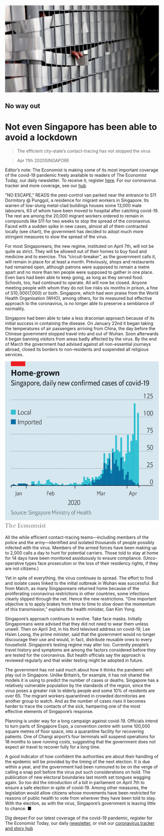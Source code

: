 ![](./images/20200411_ASP006_0.jpg)

## No way out

# Not even Singapore has been able to avoid a lockdown

> The efficient city-state’s contact-tracing has not stopped the virus

> Apr 11th 2020SINGAPORE

Editor’s note: The Economist is making some of its most important coverage of the covid-19 pandemic freely available to readers of The Economist Today, our daily newsletter. To receive it, register [here](https://www.economist.com//newslettersignup). For our coronavirus tracker and more coverage, see our [hub](https://www.economist.com//coronavirus)

“NO ESCAPE,” READS the pest-control van parked near the entrance to S11 Dormitory @ Punggol, a residence for migrant workers in Singapore. Its warren of low-slung metal-clad buildings houses some 13,000 male labourers, 63 of whom have been moved to hospital after catching covid-19. The rest are among the 20,000 migrant workers ordered to remain in compounds like S11 for two weeks to stop the spread of the coronavirus. Faced with a sudden spike in new cases, almost all of them contracted locally (see chart), the government has decided to adopt much more stringent measures to slow the spread of the virus.

For most Singaporeans, the new regime, instituted on April 7th, will not be quite as strict. They will be allowed out of their homes to buy food and medicine and to exercise. This “circuit-breaker”, as the government calls it, will remain in place for at least a month. Previously, shops and restaurants had remained open, although patrons were supposed to remain a metre apart and no more than ten people were supposed to gather in one place. Even bars had been able to keep going, as long as they served food. Schools, too, had continued to operate. All will now be closed. Anyone meeting people with whom they do not live risks six months in prison, a fine of S$10,000 ($7,000) or both. Singapore, which had won praise from the World Health Organisation (WHO), among others, for its measured but effective approach to the coronavirus, is no longer able to preserve a semblance of normality.

Singapore had been able to take a less draconian approach because of its initial success in containing the disease. On January 22nd it began taking the temperatures of air passengers arriving from China, the day before the Chinese government stopped travel into and out of Wuhan. Soon afterwards it began banning visitors from areas badly affected by the virus. By the end of March the government had advised against all non-essential journeys abroad, closed its borders to non-residents and suspended all religious services.

![](./images/20200411_ASC150.png)

All the while efficient contact-tracing teams—including members of the police and the army—identified and isolated thousands of people possibly infected with the virus. Members of the armed forces have been making up to 2,000 calls a day to hunt for potential carriers. Those told to stay at home for 14 days have been monitored assiduously to ensure compliance. (Unco-operative types face prosecution or the loss of their residency rights, if they are not citizens.)

Yet in spite of everything, the virus continues to spread. The effort to find and isolate cases linked to the initial outbreak in Wuhan was successful. But from March, as many Singaporeans returned home because of the proliferating coronavirus restrictions in other countries, some infections clearly slipped through the net. Hence the new restrictions. “One important objective is to apply brakes from time to time to slow down the momentum of this transmission,” explains the health minister, Gan Kim Yong.

Singapore’s approach continues to evolve. Take face masks. Initially Singaporeans were advised that they did not need to wear them unless unwell. Then on April 3rd, in his third televised address on covid-19, Lee Hsien Loong, the prime minister, said that the government would no longer discourage their use and would, in fact, distribute reusable ones to every household. Singapore’s testing regime may alter too. Currently people’s travel history and symptoms are among the factors considered before they are tested for the coronavirus. But health officials say the approach is reviewed regularly and that wider testing might be adopted in future.

The government has not said much about how it thinks the pandemic will play out in Singapore. Unlike Britain’s, for example, it has not shared the models it is using to predict the number of cases or deaths. Singapore has a relatively vulnerable population by the standards of the region, since the virus poses a greater risk to elderly people and some 10% of residents are over 65. The migrant workers quarantined in crowded dormitories are another group to watch. And as the number of cases rises it becomes harder to trace the contacts of the sick, hampering one of the most effective elements of Singapore’s response.

Planning is under way for a long campaign against covid-19. Officials intend to turn parts of Singapore Expo, a convention centre with some 100,000 square metres of floor space, into a quarantine facility for recovering patients. One of Changi airport’s four terminals will suspend operations for 18 months to save running costs, suggesting that the government does not expect air travel to recover fully for a long time.

A good indicator of how confident the authorities are about their handling of the epidemic will be provided by the timing of the next election. It is due within a year, and the government had been rumoured to be on the verge of calling a snap poll before the virus put such considerations on hold. The publication of new electoral boundaries last month set tongues wagging again. So too did the introduction of a bill in parliament on April 7th to ensure a safe election in spite of covid-19. Among other measures, the legislation would allow citizens whose movements have been restricted for reasons of public health to vote from wherever they have been told to stay. With the election, as with the virus, Singapore’s government is leaving little to chance. ■

Dig deeper:For our latest coverage of the covid-19 pandemic, register for The Economist Today, our daily [newsletter](https://www.economist.com//newslettersignup), or visit our [coronavirus tracker and story hub](https://www.economist.com//coronavirus)
